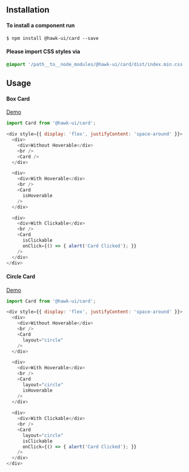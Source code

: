 ## Installation


#### To install a component run
`$ npm install @hawk-ui/card --save`


#### Please import CSS styles via
```scss noeditor
@import '/path__to__node_modules/@hawk-ui/card/dist/index.min.css
```


## Usage


#### Box Card
[Demo](https://hawk.wallnit.com/#!/Card/1)
```js static
import Card from '@hawk-ui/card';
```
```js
<div style={{ display: 'flex', justifyContent: 'space-around' }}>
  <div>
    <div>Without Hoverable</div>
    <br />
    <Card />
  </div>

  <div>
    <div>With Hoverable</div>
    <br />
    <Card
      isHoverable
    />
  </div>

  <div>
    <div>With Clickable</div>
    <br />
    <Card
      isClickable
      onClick={() => { alert('Card Clicked'); }}
    />
  </div>
</div>
```


#### Circle Card
[Demo](https://hawk.wallnit.com/#!/Card/3)
```js static
import Card from '@hawk-ui/card';
```
```js
<div style={{ display: 'flex', justifyContent: 'space-around' }}>
  <div>
    <div>Without Hoverable</div>
    <br />
    <Card
      layout="circle"
    />
  </div>

  <div>
    <div>With Hoverable</div>
    <br />
    <Card
      layout="circle"
      isHoverable
    />
  </div>
  
  <div>
    <div>With Clickable</div>
    <br />
    <Card
      layout="circle"
      isClickable
      onClick={() => { alert('Card Clicked'); }}
    />
  </div>
</div>
```
